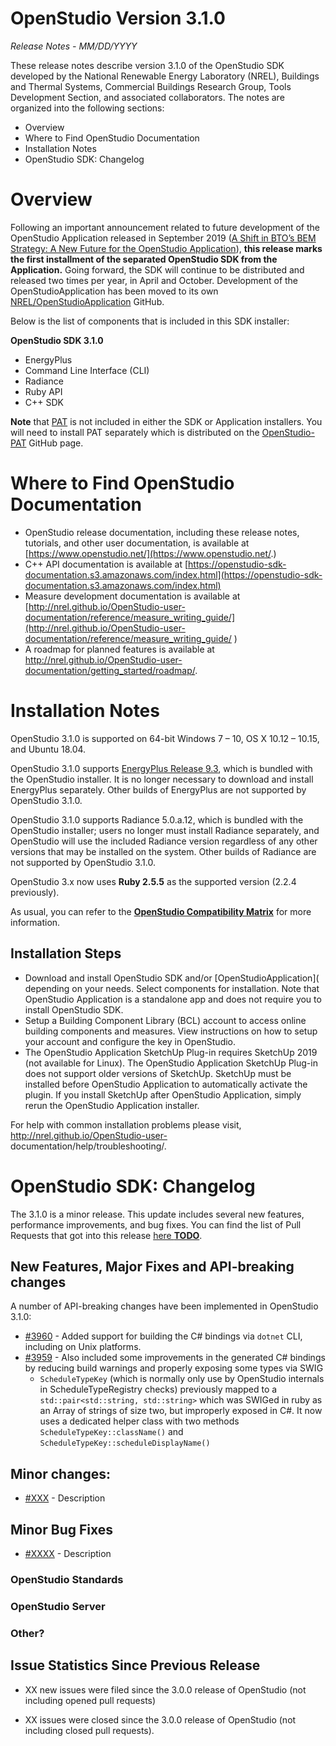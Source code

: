 # OpenStudio Version 3.1.0

_Release Notes - MM/DD/YYYY_

These release notes describe version 3.1.0 of the OpenStudio SDK developed by the National Renewable Energy Laboratory (NREL), Buildings and Thermal Systems, Commercial Buildings Research Group, Tools Development Section, and associated collaborators. The notes are organized into the following sections:

-  Overview
-  Where to Find OpenStudio Documentation
-  Installation Notes
-  OpenStudio SDK: Changelog


# Overview

Following an important announcement related to future development of the OpenStudio Application released in September 2019 ([A Shift in BTO’s BEM Strategy: A New Future for the OpenStudio Application](https://www.openstudio.net/new-future-for-openstudio-application)), **this release marks the first installment of the separated OpenStudio SDK from the Application.**
Going forward, the SDK will continue to be distributed and released two times per year, in April and October. Development of the OpenStudioApplication has been moved to its own [NREL/OpenStudioApplication](https://github.com/NREL/OpenStudioApplication/) GitHub.

Below is the list of components that is included in this SDK installer:

__**OpenStudio SDK 3.1.0**__
- EnergyPlus
- Command Line Interface (CLI)
- Radiance
- Ruby API
- C++ SDK

**Note** that [PAT](https://github.com/NREL/OpenStudio-PAT) is not included in either the SDK or Application installers. You will need to install PAT separately which is distributed on the [OpenStudio-PAT](https://github.com/NREL/OpenStudio-PAT) GitHub page.

# Where to Find OpenStudio Documentation

- OpenStudio release documentation, including these release notes, tutorials, and other user documentation, is available at [https://www.openstudio.net/](https://www.openstudio.net/.)
- C++ API documentation is available at [https://openstudio-sdk-documentation.s3.amazonaws.com/index.html](https://openstudio-sdk-documentation.s3.amazonaws.com/index.html)
- Measure development documentation is available at [http://nrel.github.io/OpenStudio-user-documentation/reference/measure_writing_guide/](http://nrel.github.io/OpenStudio-user-documentation/reference/measure_writing_guide/ )
- A roadmap for planned features is available at http://nrel.github.io/OpenStudio-user-documentation/getting_started/roadmap/.

# Installation Notes

OpenStudio 3.1.0 is supported on 64-bit Windows 7 – 10, OS X 10.12 – 10.15, and Ubuntu 18.04.

OpenStudio 3.1.0 supports [EnergyPlus Release 9.3](https://github.com/NREL/EnergyPlus/releases/tag/v9.3.0), which is bundled with the OpenStudio installer. It is no longer necessary to download and install EnergyPlus separately. Other builds of EnergyPlus are not supported by OpenStudio 3.1.0.

OpenStudio 3.1.0 supports Radiance 5.0.a.12, which is bundled with the OpenStudio installer; users no longer must install Radiance separately, and OpenStudio will use the included Radiance version regardless of any other versions that may be installed on the system. Other builds of Radiance are not supported by OpenStudio 3.1.0.

OpenStudio 3.x now uses **Ruby 2.5.5** as the supported version (2.2.4 previously).

As usual, you can refer to the **[OpenStudio Compatibility Matrix](https://github.com/NREL/OpenStudio/wiki/OpenStudio-Version-Compatibility-Matrix)** for more information.

## Installation Steps

- Download and install OpenStudio SDK and/or [OpenStudioApplication]( depending on your needs. Select components for installation. Note that OpenStudio Application is a standalone app and does not require you to install OpenStudio SDK.
- Setup a Building Component Library (BCL) account to access online building components and measures. View instructions on how to setup your account and configure the key in OpenStudio.
- The OpenStudio Application SketchUp Plug-in requires SketchUp 2019 (not available for Linux). The OpenStudio Application SketchUp Plug-in does not support older versions of SketchUp. SketchUp must be installed before OpenStudio Application to automatically activate the plugin. If you install SketchUp after OpenStudio Application, simply rerun the OpenStudio Application installer.

For help with common installation problems please visit, http://nrel.github.io/OpenStudio-user- documentation/help/troubleshooting/.

# OpenStudio SDK: Changelog

The 3.1.0 is a minor release. This update includes several new features, performance improvements, and bug fixes.
You can find the list of Pull Requests that got into this release [here **TODO**](https://github.com/NREL/OpenStudio/pulls?utf8=%E2%9C%93&q=is%3Apr+is%3Aclosed+created%3A2020-02-25..2020-MM-DD+).


## New Features, Major Fixes and API-breaking changes

A number of API-breaking changes have been implemented in OpenStudio 3.1.0:

* [#3960](https://github.com/NREL/OpenStudio/pull/3960) - Added support for building the C# bindings via `dotnet` CLI, including on Unix platforms.
* [#3959](https://github.com/NREL/OpenStudio/pull/3959) - Also included some improvements in the generated C# bindings by reducing build warnings and properly exposing some types via SWIG
    * `ScheduleTypeKey` (which is normally only use by OpenStudio internals in ScheduleTypeRegistry checks) previously mapped to a `std::pair<std::string, std::string>` which was SWIGed in ruby as an Array of strings of size two, but improperly exposed in C#. It now uses a dedicated helper class with two methods `ScheduleTypeKey::className()` and `ScheduleTypeKey::scheduleDisplayName()`


## Minor changes:

* [#XXX](https://github.com/NREL/OpenStudio/pull/XXX) - Description


## Minor Bug Fixes


* [#XXXX](https://github.com/NREL/OpenStudio/issues/XXXX) - Description


### OpenStudio Standards

### OpenStudio Server

### Other?


## Issue Statistics Since Previous Release

* XX new issues were filed since the 3.0.0 release of OpenStudio (not including opened pull requests)

* XX issues were closed since the 3.0.0 release of OpenStudio (not including closed pull requests).

